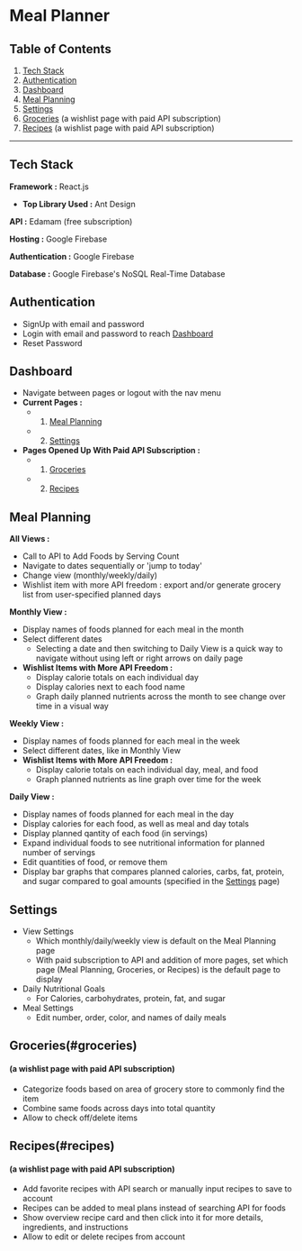 # Meal Planner

## Table of Contents

1. [Tech Stack](#tech-stack)
2. [Authentication](#authentication)
3. [Dashboard](#dashboard)
4. [Meal Planning](#meal-planning)
5. [Settings](#settings)
6. [Groceries](#groceries) (a wishlist page with paid API subscription)
7. [Recipes](#recipes) (a wishlist page with paid API subscription)

---

## Tech Stack

**Framework :** React.js

- **Top Library Used :** Ant Design

**API :** Edamam (free subscription)

**Hosting :** Google Firebase

**Authentication :** Google Firebase

**Database :** Google Firebase's NoSQL Real-Time Database

## Authentication

- SignUp with email and password
- Login with email and password to reach [Dashboard](#dashboard)
- Reset Password

## Dashboard

- Navigate between pages or logout with the nav menu
- **Current Pages :**
  - 1. [Meal Planning](#meal-planning)
  - 2. [Settings](#settings)
- **Pages Opened Up With Paid API Subscription :**
  - 1. [Groceries](#groceries)
  - 2. [Recipes](#recipes)

## Meal Planning

**All Views :**

- Call to API to Add Foods by Serving Count
- Navigate to dates sequentially or 'jump to today'
- Change view (monthly/weekly/daily)
- Wishlist item with more API freedom : export and/or generate grocery list from user-specified planned days

**Monthly View :**

- Display names of foods planned for each meal in the month
- Select different dates
  - Selecting a date and then switching to Daily View is a quick way to navigate without using left or right arrows on daily page
- **Wishlist Items with More API Freedom :**
  - Display calorie totals on each individual day
  - Display calories next to each food name
  - Graph daily planned nutrients across the month to see change over time in a visual way

**Weekly View :**

- Display names of foods planned for each meal in the week
- Select different dates, like in Monthly View
- **Wishlist Items with More API Freedom :**
  - Display calorie totals on each individual day, meal, and food
  - Graph planned nutrients as line graph over time for the week

**Daily View :**

- Display names of foods planned for each meal in the day
- Display calories for each food, as well as meal and day totals
- Display planned qantity of each food (in servings)
- Expand individual foods to see nutritional information for planned number of servings
- Edit quantities of food, or remove them
- Display bar graphs that compares planned calories, carbs, fat, protein, and sugar compared to goal amounts (specified in the [Settings](#settings) page)

## Settings

- View Settings
  - Which monthly/daily/weekly view is default on the Meal Planning page
  - With paid subscription to API and addition of more pages, set which page (Meal Planning, Groceries, or Recipes) is the default page to display
- Daily Nutritional Goals
  - For Calories, carbohydrates, protein, fat, and sugar
- Meal Settings
  - Edit number, order, color, and names of daily meals

## Groceries(#groceries)

#### (a wishlist page with paid API subscription)

- Categorize foods based on area of grocery store to commonly find the item
- Combine same foods across days into total quantity
- Allow to check off/delete items

## Recipes(#recipes)

#### (a wishlist page with paid API subscription)

- Add favorite recipes with API search or manually input recipes to save to account
- Recipes can be added to meal plans instead of searching API for foods
- Show overview recipe card and then click into it for more details, ingredients, and instructions
- Allow to edit or delete recipes from account
